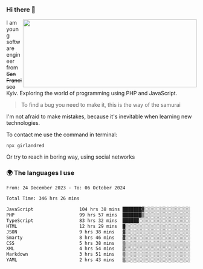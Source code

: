 ### Hi there 👋  

<img align='right' src="https://github-readme-stats.vercel.app/api?username=girlandred&count_private=true&show_icons=true&include_all_commits=true&hide_rank=true&hide_title=true&theme=buefy&card_width=300" width=460 height=180>


I am young software engineer from ~~San Francisco~~ Kyiv. Exploring the world of programming using PHP and JavaScript.


> To find a bug you need to make it, this is the way of the samurai



I'm not afraid to make mistakes, because it's inevitable when learning new technologies.

To contact me use the command in terminal:

```
npx girlandred
```

Or try to reach in boring way, using social networks


### 🌍 The languages I use

<!--START_SECTION:waka-->

```txt
From: 24 December 2023 - To: 06 October 2024

Total Time: 346 hrs 26 mins

JavaScript                 104 hrs 38 mins ███████▓░░░░░░░░░░░░░░░░░   30.20 %
PHP                        99 hrs 57 mins  ███████▒░░░░░░░░░░░░░░░░░   28.85 %
TypeScript                 83 hrs 32 mins  ██████░░░░░░░░░░░░░░░░░░░   24.11 %
HTML                       12 hrs 29 mins  █░░░░░░░░░░░░░░░░░░░░░░░░   03.60 %
JSON                       9 hrs 38 mins   ▓░░░░░░░░░░░░░░░░░░░░░░░░   02.78 %
Smarty                     8 hrs 46 mins   ▓░░░░░░░░░░░░░░░░░░░░░░░░   02.53 %
CSS                        5 hrs 38 mins   ▒░░░░░░░░░░░░░░░░░░░░░░░░   01.63 %
XML                        4 hrs 54 mins   ▒░░░░░░░░░░░░░░░░░░░░░░░░   01.42 %
Markdown                   3 hrs 51 mins   ▒░░░░░░░░░░░░░░░░░░░░░░░░   01.11 %
YAML                       2 hrs 43 mins   ▒░░░░░░░░░░░░░░░░░░░░░░░░   00.79 %
```

<!--END_SECTION:waka-->
